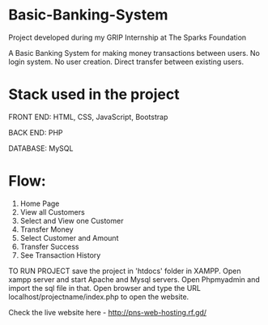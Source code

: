 # Basic-Banking-System

Project developed during my GRIP Internship at The Sparks Foundation

A Basic Banking System for making money transactions between users.
No login system. No user creation. 
Direct transfer between existing users.

# Stack used in the project
FRONT END: HTML, CSS, JavaScript, Bootstrap

BACK END: PHP

DATABASE: MySQL

# Flow:
1. Home Page 
2. View all Customers 
3. Select and View one Customer 
4. Transfer Money 
5. Select Customer and Amount
6. Transfer Success
7. See Transaction History

TO RUN PROJECT save the project in 'htdocs' folder in XAMPP. 
Open xampp server and start Apache and Mysql servers.
Open Phpmyadmin and import the sql file in that.
Open browser and type the URL localhost/projectname/index.php to open the website.

Check the live website here - http://pns-web-hosting.rf.gd/
